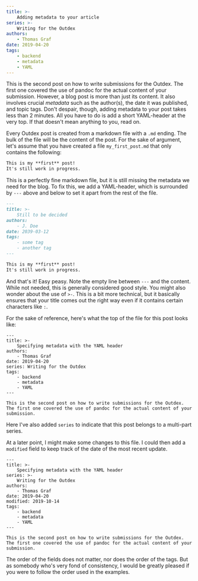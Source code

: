 ```yaml
---
title: >-
    Adding metadata to your article
series: >-
    Writing for the Outdex
authors:
    - Thomas Graf
date: 2019-04-20
tags:
    - backend
    - metadata
    - YAML
---
```


This is the second post on how to write submissions for the Outdex.
The first one covered the use of pandoc for the actual content of your submission.
However, a blog post is more than just its content.
It also involves crucial *metadata* such as the author(s), the date it was published, and topic tags.
Don't despair, though, adding metadata to your post takes less than 2 minutes.
All you have to do is add a short YAML-header at the very top.
If that doesn't mean anything to you, read on.

Every Outdex post is created from a markdown file with a `.md` ending.
The bulk of the file will be the content of the post.
For the sake of argument, let's assume that you have created a file `my_first_post.md` that only contains the following:

```md
This is my **first** post!
It's still work in progress.
```

This is a perfectly fine markdown file, but it is still missing the metadata we need for the blog.
To fix this, we add a YAML-header, which is surrounded by `---` above and below to set it apart from the rest of the file.

```md
---
title: >-
    Still to be decided
authors:
    - J. Doe
date: 2039-03-12
tags:
    - some tag
    - another tag
---

This is my **first** post!
It's still work in progress.
```

And that's it!
Easy peasy.
Note the empty line between `---` and the content.
While not needed, this is generally considered good style.
You might also wonder about the use of `>-`.
This is a bit more technical, but it basically ensures that your title comes out the right way even if it contains certain characters like `:`.

For the sake of reference, here's what the top of the file for this post looks like:

```
---
title: >-
    Specifying metadata with the YAML header
authors:
    - Thomas Graf
date: 2019-04-20
series: Writing for the Outdex
tags:
    - backend
    - metadata
    - YAML
---

This is the second post on how to write submissions for the Outdex.
The first one covered the use of pandoc for the actual content of your submission.
```

Here I've also added `series` to indicate that this post belongs to a multi-part series.

At a later point, I might make some changes to this file.
I could then add a `modified` field to keep track of the date of the most recent update.

```
---
title: >-
    Specifying metadata with the YAML header
series: >-
    Writing for the Outdex
authors:
    - Thomas Graf
date: 2019-04-20
modified: 2019-10-14
tags:
    - backend
    - metadata
    - YAML
---

This is the second post on how to write submissions for the Outdex.
The first one covered the use of pandoc for the actual content of your submission.
```

The order of the fields does not matter, nor does the order of the tags.
But as somebody who's very fond of consistency, I would be greatly pleased if you were to follow the order used in the examples.
